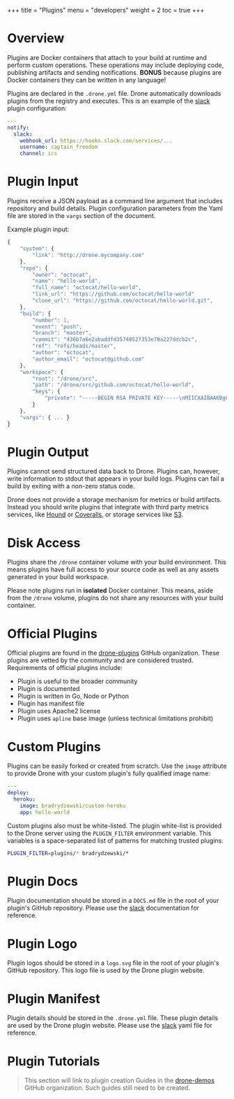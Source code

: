 +++
title = "Plugins"
menu = "developers"
weight = 2
toc = true
+++

# Overview

Plugins are Docker containers that attach to your build at runtime and perform custom operations. These operations may include deploying code, publishing artifacts and sending notifications. __BONUS__ because plugins are Docker containers they can be written in any language!

Plugins are declared in the `.drone.yml` file. Drone automatically downloads plugins from the registry and executes. This is an example of the [slack](../../plugins/slack) plugin configuration:

```yaml
---
notify:
  slack:
    webhook_url: https://hooks.slack.com/services/...
    username: captain_freedom
    channel: ics
```

# Plugin Input

Plugins receive a JSON payload as a command line argument that includes repository and build details. Plugin configuration parameters from the Yaml file are stored in the `vargs` section of the document.

Example plugin input:

```js
{
    "system": {
        "link": "http://drone.mycompany.com"
    },
    "repo": {
        "owner": "octocat",
        "name": "hello-world",
        "full_name": "octocat/hello-world",
        "link_url": "https://github.com/octocat/hello-world"
        "clone_url": "https://github.com/octocat/hello-world.git",
    },
    "build": {
        "number": 1,
        "event": "push",
        "branch": "master",
        "commit": "436b7a6e2abaddfd35740527353e78a227ddcb2c",
        "ref": "refs/heads/master",
        "author": "octocat",
        "author_email": "octocat@github.com"
    },
    "workspace": {
        "root": "/drone/src",
        "path": "/drone/src/github.com/octocat/hello-world",
        "keys": {
            "private": "-----BEGIN RSA PRIVATE KEY-----\nMIICXAIBAAKBgQC..."
        }
    },
    "vargs": { ... }
}
```

# Plugin Output

Plugins cannot send structured data back to Drone. Plugins can, however, write information to stdout that appears in your build logs. Plugins can fail a build by exiting with a non-zero status code.

Drone does not provide a storage mechanism for metrics or build artifacts. Instead you should write plugins that integrate with third party metrics services, like [Hound](https://houndci.com) or [Coveralls](https://coveralls.io), or storage services like [S3](../../s3).

# Disk Access

Plugins share the `/drone` container volume with your build environment. This means plugins have full access to your source code as well as any assets generated in your build workspace.

Please note plugins run in __isolated__ Docker container. This means, aside from the `/drone` volume, plugins do not share any resources with your build container.

# Official Plugins

Official plugins are found in the [drone-plugins](https://github.com/drone-plugins) GitHub organization. These plugins are vetted by the community and are considered trusted. Requirements of official plugins include:

* Plugin is useful to the broader community
* Plugin is documented
* Plugin is written in Go, Node or Python
* Plugin has manifest file
* Plugin uses Apache2 license
* Plugin uses `apline` base image (unless technical limitations prohibit)

# Custom Plugins

Plugins can be easily forked or created from scratch. Use the `image` attribute to provide Drone with your custom plugin's fully qualified image name:

```yaml
---
deploy:
  heroku:
    image: bradrydzewski/custom-heroku
    app: hello-world
```

Custom plugins also must be white-listed. The plugin white-list is provided to the Drone server using the `PLUGIN_FILTER` environment variable. This variables is a space-separated list of patterns for matching trusted plugins:

```bash
PLUGIN_FILTER=plugins/* bradrydzewski/*
```

# Plugin Docs

Plugin documentation should be stored in a `DOCS.md` file in the root of your plugin's GitHub repository. Please use the [slack](https://github.com/drone-plugins/drone-slack/blob/master/DOCS.md) documentation for reference.

# Plugin Logo

Plugin logos should be stored in a `logo.svg` file in the root of your plugin's GitHub repository. This logo file is used by the Drone plugin website.

# Plugin Manifest

Plugin details should be stored in the `.drone.yml` file. These plugin details are used by the Drone plugin website. Please use the [slack](https://github.com/drone-plugins/drone-slack/blob/master/.drone.yml) yaml file for reference.

# Plugin Tutorials

> This section will link to plugin creation Guides in the [drone-demos](https://github.com/drone-demos) GitHub organization. Such guides still need to be created.
